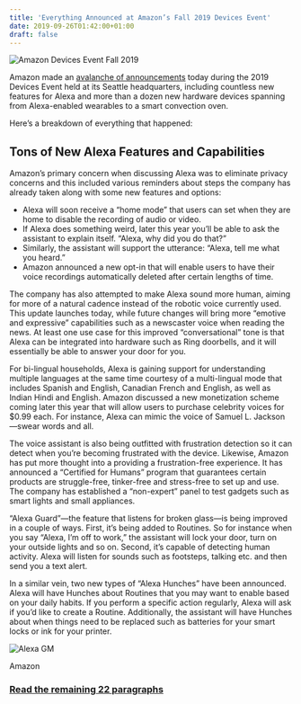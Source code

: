 ```yaml
---
title: 'Everything Announced at Amazon’s Fall 2019 Devices Event'
date: 2019-09-26T01:42:00+01:00
draft: false
---
```


![Amazon Devices Event Fall 2019](https://www.reviewgeek.com/p/uploads/2019/09/0c75fcdf.jpg)

Amazon made an [avalanche of announcements](https://blog.aboutamazon.com/devices/amazon-devices-event-september-2019?tag=reviewgeek-20) today during the 2019 Devices Event held at its Seattle headquarters, including countless new features for Alexa and more than a dozen new hardware devices spanning from Alexa-enabled wearables to a smart convection oven.

Here’s a breakdown of everything that happened:

Tons of New Alexa Features and Capabilities
-------------------------------------------

Amazon’s primary concern when discussing Alexa was to eliminate privacy concerns and this included various reminders about steps the company has already taken along with some new features and options:

*   Alexa will soon receive a “home mode” that users can set when they are home to disable the recording of audio or video.
*   If Alexa does something weird, later this year you’ll be able to ask the assistant to explain itself. “Alexa, why did you do that?”
*   Similarly, the assistant will support the utterance: “Alexa, tell me what you heard.”
*   Amazon announced a new opt-in that will enable users to have their voice recordings automatically deleted after certain lengths of time.

The company has also attempted to make Alexa sound more human, aiming for more of a natural cadence instead of the robotic voice currently used. This update launches today, while future changes will bring more “emotive and expressive” capabilities such as a newscaster voice when reading the news. At least one use case for this improved “conversational” tone is that Alexa can be integrated into hardware such as Ring doorbells, and it will essentially be able to answer your door for you.

For bi-lingual households, Alexa is gaining support for understanding multiple languages at the same time courtesy of a multi-lingual mode that includes Spanish and English, Canadian French and English, as well as Indian Hindi and English. Amazon discussed a new monetization scheme coming later this year that will allow users to purchase celebrity voices for $0.99 each. For instance, Alexa can mimic the voice of Samuel L. Jackson—swear words and all.

The voice assistant is also being outfitted with frustration detection so it can detect when you’re becoming frustrated with the device. Likewise, Amazon has put more thought into a providing a frustration-free experience. It has announced a “Certified for Humans” program that guarantees certain products are struggle-free, tinker-free and stress-free to set up and use. The company has established a “non-expert” panel to test gadgets such as smart lights and small appliances.

“Alexa Guard”—the feature that listens for broken glass—is being improved in a couple of ways. First, it’s being added to Routines. So for instance when you say “Alexa, I’m off to work,” the assistant will lock your door, turn on your outside lights and so on. Second, it’s capable of detecting human activity. Alexa will listen for sounds such as footsteps, talking etc. and then send you a text alert.

In a similar vein, two new types of “Alexa Hunches” have been announced. Alexa will have Hunches about Routines that you may want to enable based on your daily habits. If you perform a specific action regularly, Alexa will ask if you’d like to create a Routine. Additionally, the assistant will have Hunches about when things need to be replaced such as batteries for your smart locks or ink for your printer.

![Alexa GM](https://www.reviewgeek.com/p/uploads/2019/09/9eb257a0.jpg)

Amazon

### [Read the remaining 22 paragraphs](https://www.reviewgeek.com/23920/everything-announced-at-amazons-fall-2019-devices-event/)